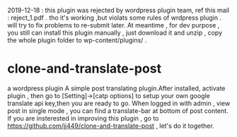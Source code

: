2019-12-18 :
this plugin was rejected by wordpress plugin team, ref this mail : reject_1.pdf . 
tho it's working ,but violats some rules of wrdpress plugin . will try to fix problems to re-submit later.
At meantime , for dev purpose , you still can install this plugin manually , just download it and unzip , copy the whole plugin folder to wp-content/plugins/ . 

# clone-and-translate-post
a wordpress plugin
A simple post translating plugin.After installed, activate plugin , then go to [Setting]->[catp options] to setup your own google translate api key,then you are ready to go. When logged in with admin , view post in single mode , you can find a translate-bar at bottom of post content. 
If you are insterested in improving this plugin , go to https://github.com/jj449/clone-and-translate-post , let's do it together.
